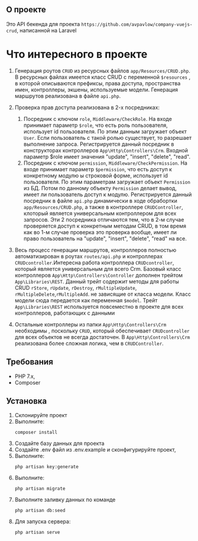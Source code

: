 ## О проекте
Это API бекенда для проекта `https://github.com/avpavlow/company-vuejs-crud`, написанной на Laravel

# Что интересного в проекте
1. Генерация роутов `CRUD` из ресурсных файлов `app/Resources/CRUD.php`. В ресурсных файлах имеется класс CRUD с переменной `$resources` ,
в которой описываются префиксы, права доступа, пространства имен, контроллеры, экшены, используемые модели. Генерация маршрутов реализована в
файле `api.php`.

2. Проверка прав доступа реализована в 2-х посредниках:
    1. Посредник с ключом `role`, `Middleware/CheckRole`. На входе принимает параметр `$role`, что есть роль пользователя, использует id пользователя. По этим данным загружает объект
    `User`. Если пользователь с такой ролью существует, то разрешает выполнение запроса. Регистрируется данный посредник в конструкторах контроллеров
    `App\Http\Controllers\Crm`. Входной параметр $role имеет значения "update", "insert", "delete", "read".
    2.  Посредник с ключом `permission`, `Middleware/CheckPermission`. На входе принимает параметр `$permission`, что есть доступ к конкретному модулю ы строковой форме, использует
     id пользователя. По этим параметрам загружает объект `Permission` из БД. Потом по данному объекту  `Permission` делает вывод, имеет ли пользователь доступ к модулю.
    Регистрируется данный посредник в файле `api.php` динамически в ходе обрабортки `app/Resources/CRUD.php`, а также в контроллере `CRUDController`, клоторый является 
    универсальным контроллером для всех запросов.
Эти 2 посредника отличаются тем, что в 2-м случае проверяется доступ к конкретным методам CRUD, в том время как во 1-м случае проверка это
проверка вообще, имеет ли право пользователь на "update", "insert", "delete", "read" на все. 

3. Весь процесс  генерации маршрутов, контроллеров полностью автоматизирован в роутах `routes/api.php` и контроллерах `CRUDcontroller`.Интересна работа контроллера `CRUDcontroller`, который является универсальным для всего Crm. Базовый класс контроллеров `App\Http\Controllers\Controller` дополнен  трейтом  `App\Libraries\REST`. Данный трейт содержит методы для работы CRUD `rStore`, `rUpdate`, `rDestroy`, `rMultipleUpdate`, `rMultipleDelete`,`rMultipleAdd`.
не зависящие от класса модели. Класс модели сюда передается как переменная `$model`.  Трейт  `App\Libraries\REST` используется повсеместно в проекте для всех контроллеров, работающих с данными

4. Остальные контроллеры  из папки `App\Http\Controllers\Crm` необходимы , поскольку `CRUD`, который обеспечивает `CRUDcontroller` для всех объектов не всегда достаточен.
 В  `App\Http\Controllers\Crm`  реализована более сложная логика, чем в `CRUDController`. 


## Требования
- PHP 7.x,
- Composer

## Установка
1. Склонируйте проект
2. Выполните:
    ```
    composer install
    ```
3. Создайте базу данных для проекта
4. Создайте .env файл из .env.example и сконфигурируйте проект,
5. Выполните:
    ```
    php artisan key:generate
    ```
8. Выполните:
    ```
    php artisan migrate
    ```
9. Выполните заливку данных по команде 
    ```
    php artisan db:seed 
   ```
10. Для запуска сервера:
    ```
    php artisan serve
    ```
